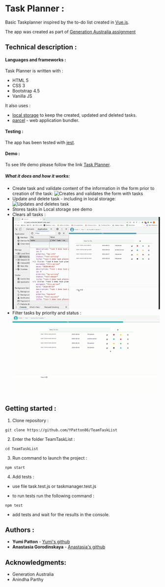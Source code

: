 # Task Planner :

Basic Taskplanner inspired by the to-do list created in [Vue.js](https://vuejsexamples.com/advanced-to-do-list-application-built-with-vue-js/).

The app was created as part of [Generation Australia assignment](https://australia.generation.org/programs/become-a-web-developer/)

## Technical description :

#### Languages and frameworks :

Task Planner is written with :

- HTML 5
- CSS 3
- Bootstrap 4.5
- Vanilla JS

It also uses :

- [local storage](https://developer.mozilla.org/en-US/docs/Web/API/Window/localStorage) to keep the created, updated and deleted tasks.
- [parcel](https://parceljs.org/getting_started.html) - web application bundler.

#### Testing :

The app has been tested with [jest](https://jestjs.io/docs/en/getting-started).

#### Demo :

To see life demo please follow the link [Task Planner](https://goofy-archimedes-84bd01.netlify.app/).

##### What it does and how it works:

- Create task and validate content of the information in the form prior to creation of the task:
  ![Creates and validates the form with tasks](demo/create.gif)
- Update and delete task - including in local storage:
  ![Updates and deletes task](demo/editdeletelocalst.gif "width=250")
- Stores tasks in Local storage see demo
- Clears all tasks :
  ![Clears all tasks](demo/clear.gif)
- Filter tasks by priority and status :
  ![Filters tasks by priority or progress status](demo/filter.gif "width=250")

## Getting started :

<!-- - Fork the repository : -->

1. Clone repository :

```
git clone https://github.com/YPatton86/TeamTaskList
```

2. Enter the folder TeamTaskList :

```
cd TeamTaskList
```

3. Run command to launch the project :

```
npm start
```

4. Add tests :

- use file task.test.js or taskmanager.test.js

- to run tests run the following command :

```
npm test
```

- add tests and wait for the results in the console.

## Authors :

- **Yumi Patton** - [Yumi's github](https://github.com/YPatton86)
- **Anastasia Gorodinskaya** - [Anastasia's github](https://github.com/agorodinskaya)

## Acknowledgments:

- Generation Australia
- Anindha Parthy
